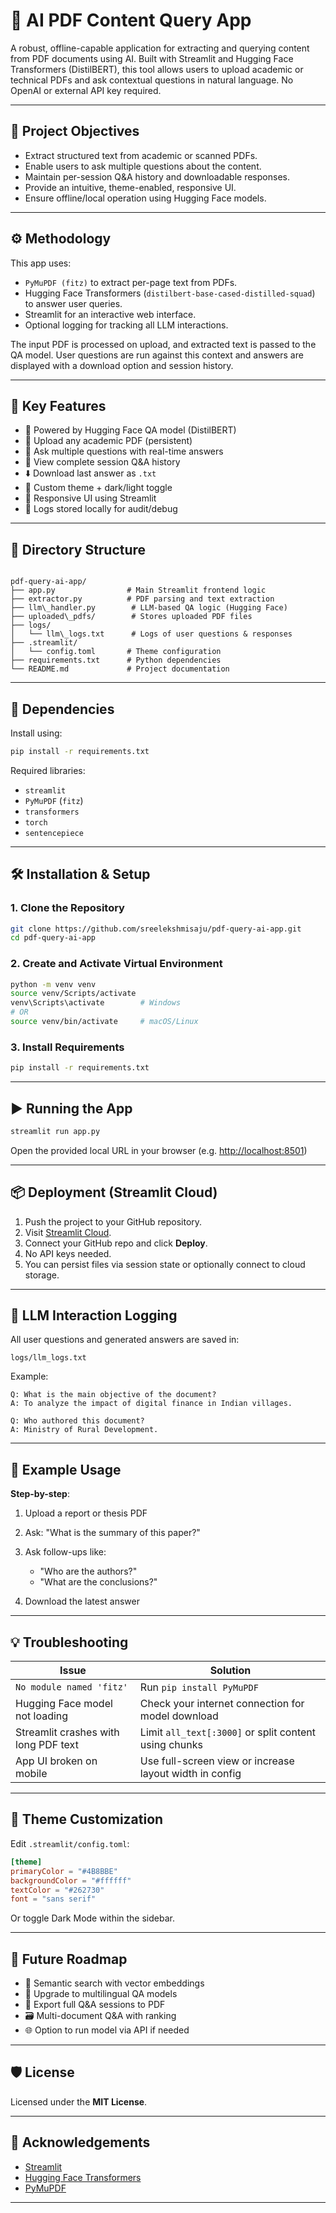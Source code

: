# 📄 AI PDF Content Query App

A robust, offline-capable application for extracting and querying content from PDF documents using AI. Built with Streamlit and Hugging Face Transformers (DistilBERT), this tool allows users to upload academic or technical PDFs and ask contextual questions in natural language. No OpenAI or external API key required.

---

## 🎯 Project Objectives

- Extract structured text from academic or scanned PDFs.
- Enable users to ask multiple questions about the content.
- Maintain per-session Q&A history and downloadable responses.
- Provide an intuitive, theme-enabled, responsive UI.
- Ensure offline/local operation using Hugging Face models.

---

## ⚙️ Methodology

This app uses:
- `PyMuPDF (fitz)` to extract per-page text from PDFs.
- Hugging Face Transformers (`distilbert-base-cased-distilled-squad`) to answer user queries.
- Streamlit for an interactive web interface.
- Optional logging for tracking all LLM interactions.

The input PDF is processed on upload, and extracted text is passed to the QA model. User questions are run against this context and answers are displayed with a download option and session history.

---

## 🚀 Key Features

- 🤖 Powered by Hugging Face QA model (DistilBERT)
- 📄 Upload any academic PDF (persistent)
- 💬 Ask multiple questions with real-time answers
- 📜 View complete session Q&A history
- ⬇️ Download last answer as `.txt`
- 🎨 Custom theme + dark/light toggle
- 📱 Responsive UI using Streamlit
- 🧾 Logs stored locally for audit/debug

---

## 📁 Directory Structure

```

pdf-query-ai-app/
├── app.py                # Main Streamlit frontend logic
├── extractor.py          # PDF parsing and text extraction
├── llm\_handler.py        # LLM-based QA logic (Hugging Face)
├── uploaded\_pdfs/        # Stores uploaded PDF files
├── logs/
│   └── llm\_logs.txt      # Logs of user questions & responses
├── .streamlit/
│   └── config.toml       # Theme configuration
├── requirements.txt      # Python dependencies
└── README.md             # Project documentation

````

---

## 🧰 Dependencies

Install using:

```bash
pip install -r requirements.txt
````

Required libraries:

* `streamlit`
* `PyMuPDF` (`fitz`)
* `transformers`
* `torch`
* `sentencepiece`

---

## 🛠️ Installation & Setup

### 1. Clone the Repository

```bash
git clone https://github.com/sreelekshmisaju/pdf-query-ai-app.git
cd pdf-query-ai-app
```

### 2. Create and Activate Virtual Environment

```bash
python -m venv venv
source venv/Scripts/activate
venv\Scripts\activate        # Windows
# OR
source venv/bin/activate     # macOS/Linux
```

### 3. Install Requirements

```bash
pip install -r requirements.txt
```

---

## ▶️ Running the App

```bash
streamlit run app.py
```

Open the provided local URL in your browser (e.g. [http://localhost:8501](http://localhost:8501))

---

## 📦 Deployment (Streamlit Cloud)

1. Push the project to your GitHub repository.
2. Visit [Streamlit Cloud](https://streamlit.io/cloud).
3. Connect your GitHub repo and click **Deploy**.
4. No API keys needed.
5. You can persist files via session state or optionally connect to cloud storage.

---

## 📜 LLM Interaction Logging

All user questions and generated answers are saved in:

```
logs/llm_logs.txt
```

Example:

```
Q: What is the main objective of the document?
A: To analyze the impact of digital finance in Indian villages.

Q: Who authored this document?
A: Ministry of Rural Development.
```

---

## 🧪 Example Usage

**Step-by-step**:

1. Upload a report or thesis PDF
2. Ask: "What is the summary of this paper?"
3. Ask follow-ups like:

   * "Who are the authors?"
   * "What are the conclusions?"
4. Download the latest answer

---

## 💡 Troubleshooting

| Issue                                | Solution                                                |
| ------------------------------------ | ------------------------------------------------------- |
| `No module named 'fitz'`             | Run `pip install PyMuPDF`                               |
| Hugging Face model not loading       | Check your internet connection for model download       |
| Streamlit crashes with long PDF text | Limit `all_text[:3000]` or split content using chunks   |
| App UI broken on mobile              | Use full-screen view or increase layout width in config |

---

## 🎨 Theme Customization

Edit `.streamlit/config.toml`:

```toml
[theme]
primaryColor = "#4B8BBE"
backgroundColor = "#ffffff"
textColor = "#262730"
font = "sans serif"
```

Or toggle Dark Mode within the sidebar.

---

## 🔮 Future Roadmap

* 🔎 Semantic search with vector embeddings
* 🧠 Upgrade to multilingual QA models
* 🧾 Export full Q\&A sessions to PDF
* 🗃️ Multi-document Q\&A with ranking
* 🌐 Option to run model via API if needed

---

## 🛡 License

Licensed under the **MIT License**.

---

## 🤝 Acknowledgements

* [Streamlit](https://streamlit.io/)
* [Hugging Face Transformers](https://huggingface.co/transformers/)
* [PyMuPDF](https://pymupdf.readthedocs.io/en/latest/)

---


